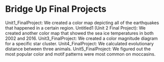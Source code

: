 # Bridge Up Final Projects
Unit1_FinalProject: We created a color map depicting all of the earthquakes that happened in a certain region.
Untitled1 (Unit 2 Final Project): We created another color map that showed the sea ice temperatures in both 2002 and 2016.
Unit3_FinalProject: We created a color magnitude diagram for a specific star cluster.
Unit4_FinalProject: We calculated evolutionary distance between three animals.
Unit5_FinalProject: We figured out the most popular color and motif patterns were most common on moccasins.
